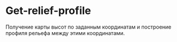 # Get-relief-profile
Получение карты высот по заданным координатам и построение профиля рельефа между этими координатами.
